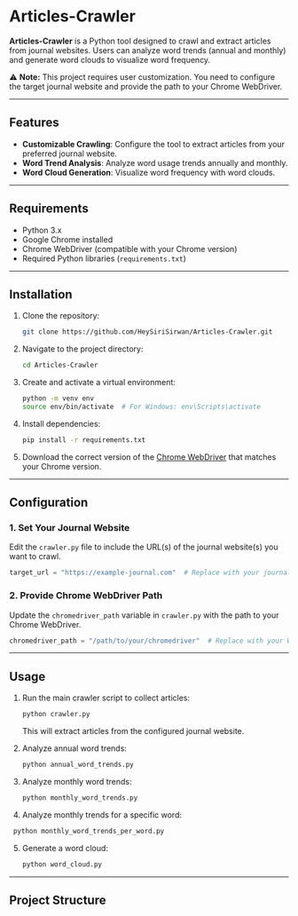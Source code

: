 # Articles-Crawler

**Articles-Crawler** is a Python tool designed to crawl and extract articles from journal websites. Users can analyze word trends (annual and monthly) and generate word clouds to visualize word frequency.

⚠ **Note:** This project requires user customization. You need to configure the target journal website and provide the path to your Chrome WebDriver.

---

## Features

- **Customizable Crawling**: Configure the tool to extract articles from your preferred journal website.
- **Word Trend Analysis**: Analyze word usage trends annually and monthly.
- **Word Cloud Generation**: Visualize word frequency with word clouds.

---

## Requirements

- Python 3.x
- Google Chrome installed
- Chrome WebDriver (compatible with your Chrome version)
- Required Python libraries (`requirements.txt`)

---

## Installation

1. Clone the repository:

   ```bash
   git clone https://github.com/HeySiriSirwan/Articles-Crawler.git
   ```

2. Navigate to the project directory:

   ```bash
   cd Articles-Crawler
   ```

3. Create and activate a virtual environment:

   ```bash
   python -m venv env
   source env/bin/activate  # For Windows: env\Scripts\activate
   ```

4. Install dependencies:

   ```bash
   pip install -r requirements.txt
   ```

5. Download the correct version of the [Chrome WebDriver](https://chromedriver.chromium.org/) that matches your Chrome version.

---

## Configuration

### 1. Set Your Journal Website
Edit the `crawler.py` file to include the URL(s) of the journal website(s) you want to crawl.

   ```python
   target_url = "https://example-journal.com"  # Replace with your journal website
  ```

### 2. Provide Chrome WebDriver Path
Update the `chromedriver_path` variable in `crawler.py` with the path to your Chrome WebDriver.

   ```python
   chromedriver_path = "/path/to/your/chromedriver"  # Replace with your WebDriver path
   ```

---

## Usage

1. Run the main crawler script to collect articles:

   ```bash
   python crawler.py
   ```

   This will extract articles from the configured journal website.

2. Analyze annual word trends:

   ```bash
   python annual_word_trends.py
   ```

3. Analyze monthly word trends:

   ```bash
   python monthly_word_trends.py
   ```

4. Analyze monthly trends for a specific word:

  ```bash
   python monthly_word_trends_per_word.py
   ```

5. Generate a word cloud:

   ```bash
   python word_cloud.py
   ```

---

## Project Structure

